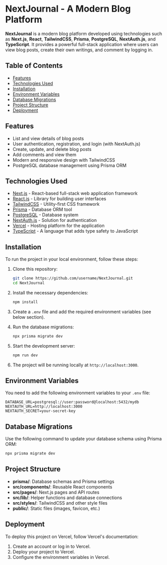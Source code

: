 # **NextJournal - A Modern Blog Platform**

**NextJournal** is a modern blog platform developed using technologies such as **Next.js**, **React**, **TailwindCSS**, **Prisma**, **PostgreSQL**, **NextAuth.js**, and **TypeScript**. It provides a powerful full-stack application where users can view blog posts, create their own writings, and comment by logging in.

## **Table of Contents**
- [Features](#features)
- [Technologies Used](#technologies-used)
- [Installation](#installation)
- [Environment Variables](#environment-variables)
- [Database Migrations](#database-migrations)
- [Project Structure](#project-structure)
- [Deployment](#deployment)

## **Features**
- List and view details of blog posts
- User authentication, registration, and login (with NextAuth.js)
- Create, update, and delete blog posts
- Add comments and view them
- Modern and responsive design with TailwindCSS
- PostgreSQL database management using Prisma ORM

## **Technologies Used**
- [Next.js](https://nextjs.org/) - React-based full-stack web application framework
- [React.js](https://reactjs.org/) - Library for building user interfaces
- [TailwindCSS](https://tailwindcss.com/) - Utility-first CSS framework
- [Prisma](https://www.prisma.io/) - Database ORM tool
- [PostgreSQL](https://www.postgresql.org/) - Database system
- [NextAuth.js](https://next-auth.js.org/) - Solution for authentication
- [Vercel](https://vercel.com/) - Hosting platform for the application
- [TypeScript](https://www.typescriptlang.org/) - A language that adds type safety to JavaScript

## **Installation**
To run the project in your local environment, follow these steps:

1. Clone this repository:
    ```bash
    git clone https://github.com/username/NextJournal.git
    cd NextJournal
    ```

2. Install the necessary dependencies:
    ```bash
    npm install
    ```

3. Create a `.env` file and add the required environment variables (see below section).

4. Run the database migrations:
    ```bash
    npx prisma migrate dev
    ```

5. Start the development server:
    ```bash
    npm run dev
    ```

6. The project will be running locally at `http://localhost:3000`.

## **Environment Variables**
You need to add the following environment variables to your `.env` file:

```
DATABASE_URL=postgresql://user:password@localhost:5432/mydb
NEXTAUTH_URL=http://localhost:3000
NEXTAUTH_SECRET=your-secret-key
```

## **Database Migrations**
Use the following command to update your database schema using Prisma ORM:
```bash
npx prisma migrate dev
```

## **Project Structure**
- **prisma/**: Database schemas and Prisma settings
- **src/components/**: Reusable React components
- **src/pages/**: Next.js pages and API routes
- **src/lib/**: Helper functions and database connections
- **src/styles/**: TailwindCSS and other style files
- **public/**: Static files (images, favicon, etc.)

## **Deployment**
To deploy this project on Vercel, follow Vercel's documentation:

1. Create an account or log in to Vercel.
2. Deploy your project to Vercel.
3. Configure the environment variables in Vercel.

